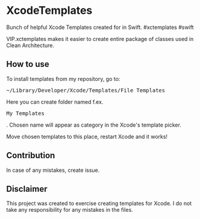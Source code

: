 # XcodeTemplates
Bunch of helpful Xcode Templates created for in Swift. #xctemplates #swift

VIP.xctemplates makes it easier to create entire package of classes used in Clean Architecture.

## How to use
To install templates from my repository, go to:
<pre>~/Library/Developer/Xcode/Templates/File Templates</pre>

Here you can create folder named f.ex. <pre>My Templates</pre>.
Chosen name will appear as category in the Xcode's template picker.

Move chosen templates to this place, restart Xcode and it works!

## Contribution
In case of any mistakes, create issue.

## Disclaimer
This project was created to exercise creating templates for Xcode. I do not take any responsibility for any mistakes in the files.
